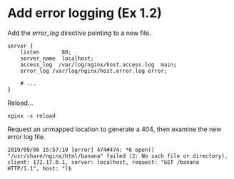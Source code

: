 # Add error logging (Ex 1.2)

Add the _error_log_ directive pointing to a new file.

```Nginx
server {
    listen       80;
    server_name  localhost;
    access_log  /var/log/nginx/host.access.log  main;
    error_log /var/log/nginx/host.error.log error;
    
    # ...
}
```

Reload...

```
nginx -s reload
```

Request an unmapped location to generate a 404, then examine the new error log file.

```
2019/09/06 15:57:19 [error] 474#474: *6 open() "/usr/share/nginx/html/banana" failed (2: No such file or directory), client: 172.17.0.1, server: localhost, request: "GET /banana HTTP/1.1", host: "l$
```
